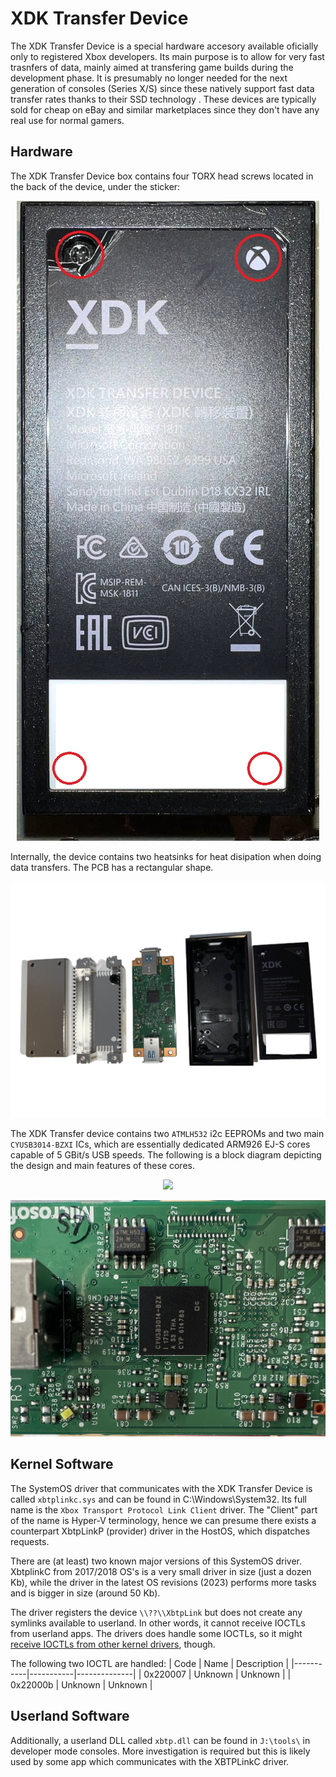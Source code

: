 # XDK Transfer Device

The XDK Transfer Device is a special hardware accesory available oficially only to registered Xbox developers. Its main purpose is to allow for very fast trasnfers of data, mainly aimed at transfering game builds during the development phase. It is presumably no longer needed for the next generation of consoles (Series X/S) since these natively support fast data transfer rates thanks to their SSD technology
. These devices are typically sold for cheap on eBay and similar marketplaces since they don't have any real use for normal gamers.

## Hardware

The XDK Transfer Device box contains four TORX head screws located in the back of the device, under the sticker:

<p align="center">
  <img src="./xdk_transfer/XDKTransfer.jpg">
</p>

Internally, the device contains two heatsinks for heat disipation when doing data transfers. The PCB has a rectangular shape.

<p align="center">
  <img src="./xdk_transfer/xdk_transfer_teardown.png">
</p>

The XDK Transfer device contains two `ATMLH532` i2c EEPROMs and two main `CYUSB3014-BZXI` ICs, which are essentially dedicated ARM926 EJ-S cores capable of 5 GBit/s USB speeds. The following is a block diagram depicting the design and main features of these cores. 

<p align="center">
  <img src="https://user-images.githubusercontent.com/100166926/211207446-1af276c8-8679-44a3-9cc1-a3fc845e68ef.png">
</p>

<p align="center">
  <img src="./xdk_transfer/IMG_8965.jpg">
</p>

## Kernel Software

The SystemOS driver that communicates with the XDK Transfer Device is called `xbtplinkc.sys` and can be found in C:\Windows\System32. Its full name is the `Xbox Transport Protocol Link Client` driver. The "Client" part of the name is Hyper-V terminology, hence we can presume there exists a counterpart XbtpLinkP (provider) driver in the HostOS, which dispatches requests.

There are (at least) two known major versions of this SystemOS driver. XbtplinkC from 2017/2018 OS's is a very small driver in size (just a dozen Kb), while the driver in the latest OS revisions (2023) performs more tasks and is bigger in size (around 50 Kb).

The driver registers the device `\\??\\XbtpLink` but does not create any symlinks available to userland. In other words, it cannot receive IOCTLs from userland apps. The drivers does handle some IOCTLs, so it might [receive IOCTLs from other kernel drivers](https://learn.microsoft.com/en-us/windows-hardware/drivers/kernel/creating-ioctl-requests-in-drivers), though.

The following two IOCTL are handled:
|  Code     | Name      | Description  |
|-----------|-----------|--------------|
| 0x220007  | Unknown   | Unknown      | 
| 0x22000b  | Unknown   | Unknown      | 


## Userland Software

Additionally, a userland DLL called `xbtp.dll` can be found in `J:\tools\` in developer mode consoles. More investigation is required but this is likely used by some app which communicates with the XBTPLinkC driver.
